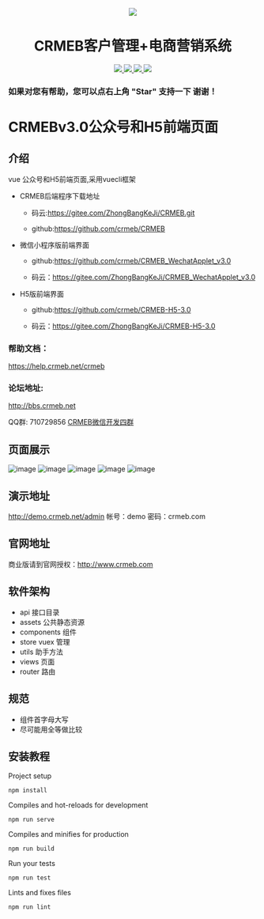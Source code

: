 <p align="center">
<img src="https://images.gitee.com/uploads/images/2018/1214/151026_2299df23_892944.gif" />
</p>
<h1 align="center"> CRMEB客户管理+电商营销系统</h1> 
<p align="center">
    <a href="http://www.crmeb.com">
        <img src="https://img.shields.io/badge/OfficialWebsite-CRMEB-yellow.svg" />
    </a>
<a href="http://www.crmeb.com">
        <img src="https://img.shields.io/badge/Licence-GPL3.0-green.svg?style=flat" />
    </a>
    <a href="http://www.crmeb.com">
        <img src="https://img.shields.io/badge/Edition-3.0-blue.svg" />
    </a>
     <a href="https://gitee.com/ZhongBangKeJi/CRMEB/repository/archive/master.zip">
        <img src="https://img.shields.io/badge/download-2m-red.svg" />
    </a>
</p>

### 如果对您有帮助，您可以点右上角 "Star" 支持一下 谢谢！

# CRMEBv3.0公众号和H5前端页面

## 介绍
vue 公众号和H5前端页面,采用vuecli框架

+ CRMEB后端程序下载地址

  + 码云:https://gitee.com/ZhongBangKeJi/CRMEB.git
  
  + github:https://github.com/crmeb/CRMEB

+ 微信小程序版前端界面
  
   + github:https://github.com/crmeb/CRMEB_WechatApplet_v3.0
  
   + 码云：https://gitee.com/ZhongBangKeJi/CRMEB_WechatApplet_v3.0
  
+ H5版前端界面
  
   + github:https://github.com/crmeb/CRMEB-H5-3.0
  
   + 码云：https://gitee.com/ZhongBangKeJi/CRMEB-H5-3.0

### 帮助文档：
https://help.crmeb.net/crmeb
### 论坛地址:
http://bbs.crmeb.net

QQ群: 710729856 <a target="_blank" href="//shang.qq.com/wpa/qunwpa?idkey=1794ec6e9fd6ac21bd6519d459d4495e824553693ab0a98a9899e61d68a494d0">CRMEB微信开发四群</a>

## 页面展示
![image](http://bbs.crmeb.net/data/attachment/forum/201909/04/150517m1q6lojldotdq8lt.jpg)
![image](http://bbs.crmeb.net/data/attachment/forum/201909/04/150517mj4z9e62j84n4jih.jpg)
![image](http://bbs.crmeb.net/data/attachment/forum/201909/04/150517a5r35hc87rh13557.jpg)
![image](http://bbs.crmeb.net/data/attachment/forum/201909/04/150517cl3l6jbav64ldeor.jpg)
![image](http://bbs.crmeb.net/data/attachment/forum/201909/04/150517ombj4g1o9nc49g4j.jpg)

## 演示地址
http://demo.crmeb.net/admin
帐号：demo 密码：crmeb.com

## 官网地址
商业版请到官网授权：http://www.crmeb.com

## 软件架构

- api 接口目录
- assets 公共静态资源
- components 组件
- store vuex 管理
- utils 助手方法
- views 页面
- router 路由

## 规范

- 组件首字母大写
- 尽可能用全等做比较

## 安装教程

Project setup
```
npm install
```

Compiles and hot-reloads for development
```
npm run serve
```

Compiles and minifies for production
```
npm run build
```

Run your tests
```
npm run test
```

Lints and fixes files
```
npm run lint
```

